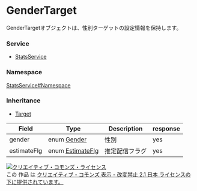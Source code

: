 

# GenderTarget

GenderTargetオブジェクトは、性別ターゲットの設定情報を保持します。

### Service

+ [StatsService](../../services/StatsService.md)

### Namespace

[StatsService#Namespace](../../services/StatsService.md#namespace)

### Inheritance

+ [Target](./Target.md)

| Field | Type | Description | response |
| ----- | ---- | ----------- | -------- |
| gender | enum [Gender](./Gender.md) | 性別 | yes | |
| estimateFlg | enum [EstimateFlg](./EstimateFlg.md) | 推定配信フラグ | yes | |

<a rel="license" href="http://creativecommons.org/licenses/by-nd/2.1/jp/"><img alt="クリエイティブ・コモンズ・ライセンス" style="border-width:0" src="https://i.creativecommons.org/l/by-nd/2.1/jp/88x31.png" /></a><br />この 作品 は <a rel="license" href="http://creativecommons.org/licenses/by-nd/2.1/jp/">クリエイティブ・コモンズ 表示 - 改変禁止 2.1 日本 ライセンスの下に提供されています。</a>

